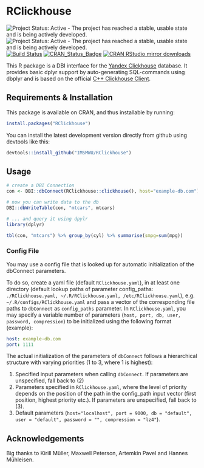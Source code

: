 # RClickhouse

![Project Status: Active - The project has reached a stable, usable state and is being actively developed.](http://www.repostatus.org/badges/latest/active.svg) ![Project Status: Active - The project has reached a stable, usable state and is being actively developed.](https://img.shields.io/github/release/IMSMWU/RClickhouse.svg) [![Build Status](https://travis-ci.org/IMSMWU/RClickhouse.svg?branch=master)](https://travis-ci.org/IMSMWU/RClickhouse)
[![CRAN_Status_Badge](http://www.r-pkg.org/badges/version/RClickhouse)](https://cran.r-project.org/package=RClickhouse)
[![CRAN RStudio mirror downloads](http://cranlogs.r-pkg.org/badges/RClickhouse)](https://cran.r-project.org/package=RClickhouse)

This R package is a DBI interface for the [Yandex Clickhouse](https://clickhouse.yandex) database. It provides basic dplyr support by auto-generating SQL-commands using dbplyr and is based on the official [C++ Clickhouse Client](https://github.com/artpaul/clickhouse-cpp).

## Requirements & Installation
This package is available on CRAN, and thus installable by running:

```R
install.packages("RClickhouse")
```

You can install the latest development version directly from github using devtools like this:

```R
devtools::install_github("IMSMWU/RClickhouse")
```

## Usage
```R
# create a DBI Connection
con <- DBI::dbConnect(RClickhouse::clickhouse(), host="example-db.com")

# now you can write data to the db
DBI::dbWriteTable(con, "mtcars", mtcars)

# ... and query it using dpylr
library(dplyr)

tbl(con, "mtcars") %>% group_by(cyl) %>% summarise(smpg=sum(mpg))
```
### Config File
You may use a config file that is looked up for automatic initialization of the dbConnect parameters.

To do so, create a yaml file (default ```RClickhouse.yaml```), in at least one directory (default lookup paths of parameter config_paths: ```./RClickhouse.yaml, ~/.R/RClickhouse.yaml, /etc/RClickhouse.yaml```), e.g. ```~/.R/configs/RClickhouse.yaml``` and pass a vector of the corresponding file paths to ```dbConnect``` as ```config_paths``` parameter.
In ```RClickhouse.yaml```, you may specify a variable number of parameters (```host, port, db, user, password, compression```) to be initialized using the following format (example):
```YAML
host: example-db.com
port: 1111
```
The actual initialization of the parameters of ```dbConnect``` follows a hierarchical structure with varying priorities (1 to 3, where 1 is highest):
 1. Specified input parameters when calling ```dbConnect```. If parameters are unspecified, fall back to (2)
 2. Parameters specified in ```RClickhouse.yaml```, where the level of priority depends on the position of the path in the config_path input vector (first position, highest priority etc.). If parameters are unspecified, fall back to (3).
 3. Default parameters (```host="localhost", port = 9000, db = "default", user = "default", password = "", compression = "lz4"```).


## Acknowledgements
Big thanks to Kirill Müller, Maxwell Peterson, Artemkin Pavel and Hannes Mühleisen.
